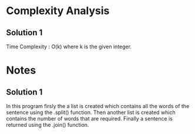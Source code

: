 # Complexity Analysis

## Solution 1

Time Complexity : O(k) where k is the given integer.


# Notes 

## Solution 1

In this program firsly the a list is created which contains all the words of the sentence using the .split() function. Then another list is created which contains the number of words that are required. Finally a sentence is returned using the .join() function.
